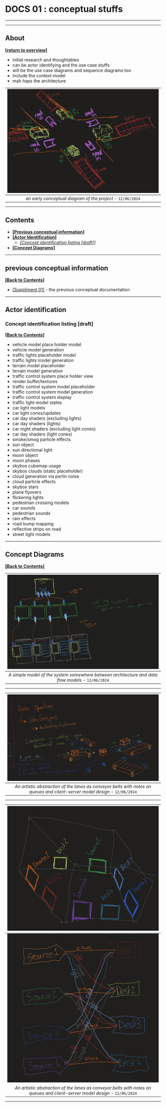 # DOCS 01 : conceptual stuffs

---
---

## About

[**[return to overview]**](./docs_00_overview.md#docs-01--concepts-and-some-throwing-around-ideas)

* initial research and thoughtables
* can be actor identifying and the use case stuffs
* will be the use case diagrams and sequence diagrams too
* include the context model
* mah haps the architecture

| ![early diagram](./images/projectoverviewdiagram_12062024.png) |
| :---: |
| *an early conceptual diagram of the project* - `12/06/2024` |

---

## Contents

* [**[Previous conceptual information]**](#previous-conceptual-information)
* [**[Actor Identification]**](#actor-identification)
    * [*[Concept identification listing [draft]]*](#concept-identification-listing-draft)
* [**[Concept Diagrams]**](#concept-diagrams)

---

## previous conceptual information

[**[Back to Contents]**](#contents)

* [[Suppliment 01]](./docs_01_conceptual_suppliment_01.md) - the previous conceptual documentation

---

## Actor identification

### Concept identification listing [draft]

[**[Back to Contents]**](#contents)

* vehicle model place holder model
* vehicle model generation
* traffic lights placeholder model
* traffic lights model generation
* terrain model placeholder
* terrain model generation
* traffic control system place holder view
* render buffer/textures
* traffic control system model placeholder
* traffic control system model generation
* traffic control system display
* traffic light model states
* car light models
* car light cones/updates
* car day shaders (excluding lights)
* car day shaders (lights)
* car night shaders (excluding light cones)
* car day shaders (light cones)
* smoke/smog particle effects
* sun object
* sun directional light
* moon object
* moon phases
* skybox cubemap usage
* skybox clouds (static placeholder)
* cloud generation via perlin noise
* cloud particle effects
* skybox stars
* plane flyovers
* flickering lights
* pedestrian crossing models
* car sounds
* pedestrian sounds
* rain effects
* road bump mapping
* reflective strips on road
* street light models

---

## Concept Diagrams

[**[Back to Contents]**](#contents)

| ![simple architecture model](./images/simplearchitecturemodel_12062024.png) |
| :---: |
| *A simple model of the system somewhere between architecture and data flow models* - `12/06/2024` |

---

| ![abstracted diagram](./images/artisticdiagramwithnotes_12062024.png) |
| :---: |
| *An artistic abstraction of the lanes as conveyor belts with notes on queues and client-server model design* - `12/06/2024` |

---

| ![diagram of nodes](./images/lanelabeldiagram_12062024.png) |
| :---: |
| ![data flow diagram](./images/lanedataflowdiagram_12062024.png) |
| *An artistic abstraction of the lanes as conveyor belts with notes on queues and client-server model design* - `12/06/2024` |

---

